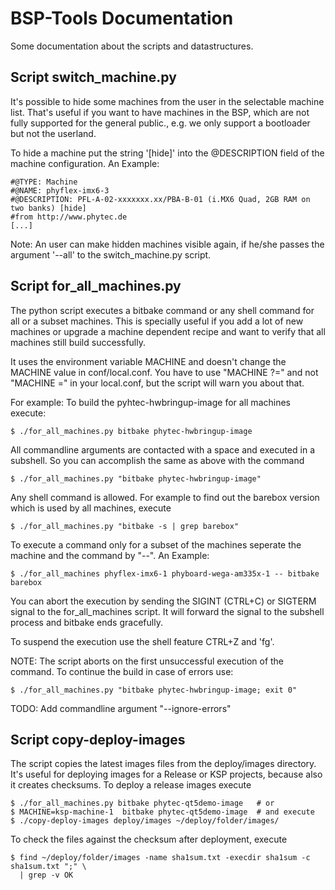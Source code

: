 
BSP-Tools Documentation
=======================

Some documentation about the scripts and datastructures.


Script switch_machine.py
-------------------------

It's possible to hide some machines from the user in the selectable machine
list. That's useful if you want to have machines in the BSP, which are not
fully supported for the general public., e.g. we only support a bootloader but
not the userland.

To hide a machine put the string '[hide]' into the @DESCRIPTION field of the
machine configuration. An Example:

    #@TYPE: Machine
    #@NAME: phyflex-imx6-3
    #@DESCRIPTION: PFL-A-02-xxxxxxx.xx/PBA-B-01 (i.MX6 Quad, 2GB RAM on two banks) [hide]
    #from http://www.phytec.de
    [...]

Note: An user can make hidden machines visible again, if he/she passes the
argument '--all' to the switch_machine.py script.


Script for_all_machines.py
--------------------------

The python script executes a bitbake command or any shell command for all or a
subset machines. This is specially useful if you add a lot of new machines or
upgrade a machine dependent recipe and want to verify that all machines still
build successfully.

It uses the environment variable MACHINE and doesn't change the MACHINE value
in conf/local.conf. You have to use "MACHINE ?=" and not "MACHINE =" in your
local.conf, but the script will warn you about that.

For example: To build the pyhtec-hwbringup-image for all machines execute:

    $ ./for_all_machines.py bitbake phytec-hwbringup-image

All commandline arguments are contacted with a space and executed in a
subshell. So you can accomplish the same as above with the command

    $ ./for_all_machines.py "bitbake phytec-hwbringup-image"

Any shell command is allowed. For example to find out the barebox version which
is used by all machines, execute

    $ ./for_all_machines.py "bitbake -s | grep barebox"

To execute a command only for a subset of the machines seperate the machine and
the command by "--". An Example:

    $ ./for_all_machines phyflex-imx6-1 phyboard-wega-am335x-1 -- bitbake barebox

You can abort the execution by sending the SIGINT (CTRL+C) or SIGTERM signal to
the for_all_machines script. It will forward the signal to the subshell process
and bitbake ends gracefully.

To suspend the execution use the shell feature CTRL+Z and 'fg'.

NOTE: The script aborts on the first unsuccessful execution of the command. To
continue the build in case of errors use:

    $ ./for_all_machines.py "bitbake phytec-hwbringup-image; exit 0"

TODO: Add commandline argument "--ignore-errors"


Script copy-deploy-images
-------------------------

The script copies the latest images files from the deploy/images directory.
It's useful for deploying images for a Release or KSP projects, because also it
creates checksums.  To deploy a release images execute

    $ ./for_all_machines.py bitbake phytec-qt5demo-image   # or
    $ MACHINE=ksp-machine-1  bitbake phytec-qt5demo-image  # and execute
    $ ./copy-deploy-images deploy/images ~/deploy/folder/images/

To check the files against the checksum after deployment, execute

    $ find ~/deploy/folder/images -name sha1sum.txt -execdir sha1sum -c sha1sum.txt ";" \
      | grep -v OK
